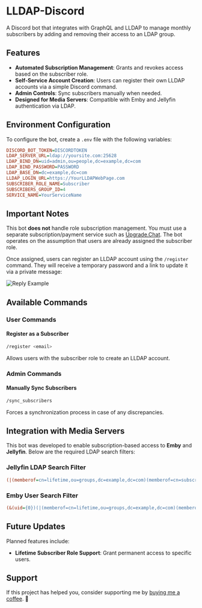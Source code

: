 # LLDAP-Discord

A Discord bot that integrates with GraphQL and LLDAP to manage monthly subscribers by adding and removing their access to an LDAP group.

## Features
- **Automated Subscription Management**: Grants and revokes access based on the subscriber role.
- **Self-Service Account Creation**: Users can register their own LLDAP accounts via a simple Discord command.
- **Admin Controls**: Sync subscribers manually when needed.
- **Designed for Media Servers**: Compatible with Emby and Jellyfin authentication via LDAP.

## Environment Configuration
To configure the bot, create a `.env` file with the following variables:

```ini
DISCORD_BOT_TOKEN=DISCORDTOKEN
LDAP_SERVER_URL=ldap://yoursite.com:25628
LDAP_BIND_DN=uid=admin,ou=people,dc=example,dc=com
LDAP_BIND_PASSWORD=PASSWORD
LDAP_BASE_DN=dc=example,dc=com
LLDAP_LOGIN_URL=https://YourLLDAPWebPage.com
SUBSCRIBER_ROLE_NAME=Subscriber
SUBSCRIBERS_GROUP_ID=4
SERVICE_NAME=YourServiceName
```

## Important Notes
This bot **does not** handle role subscription management. You must use a separate subscription/payment service such as [Upgrade.Chat](https://upgrade.chat/). The bot operates on the assumption that users are already assigned the subscriber role.

Once assigned, users can register an LLDAP account using the `/register` command. They will receive a temporary password and a link to update it via a private message:

![Reply Example](https://i.imgur.com/ZI5xMyo.png)

## Available Commands

### User Commands
#### Register as a Subscriber
```sh
/register <email>
```
Allows users with the subscriber role to create an LLDAP account.

### Admin Commands
#### Manually Sync Subscribers
```sh
/sync_subscribers
```
Forces a synchronization process in case of any discrepancies.

## Integration with Media Servers
This bot was developed to enable subscription-based access to **Emby** and **Jellyfin**. Below are the required LDAP search filters:

### Jellyfin LDAP Search Filter
```ini
(|(memberof=cn=lifetime,ou=groups,dc=example,dc=com)(memberof=cn=subscribers,ou=groups,dc=example,dc=com))
```

### Emby User Search Filter
```ini
(&(uid={0})(|(memberof=cn=lifetime,ou=groups,dc=example,dc=com)(memberof=cn=subscribers,ou=groups,dc=example,dc=com)))
```

## Future Updates
Planned features include:
- **Lifetime Subscriber Role Support**: Grant permanent access to specific users.


## Support
If this project has helped you, consider supporting me by [buying me a coffee](https://www.buymeacoffee.com/SlothFlix). 🚀

